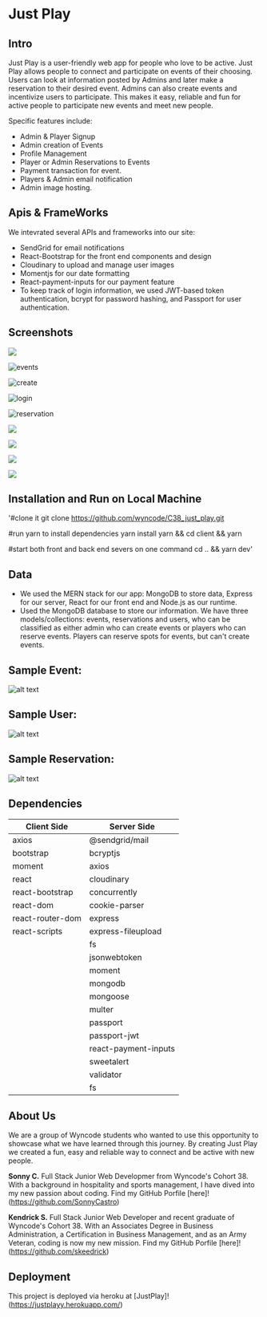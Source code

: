 # Just Play

## Intro

Just Play is a user-friendly web app for people who love to be active. Just Play allows people to connect and participate on events of their choosing. Users can look at information posted by Admins and later make a reservation to their desired event. Admins can also create events and incentivize users to participate. This makes it easy, reliable and fun for active people to participate new events and meet new people.

Specific features include: 

- Admin & Player Signup
- Admin creation of Events
- Profile Management 
- Player or Admin Reservations to Events
- Payment transaction for event.
- Players & Admin email notification 
- Admin image hosting.

## Apis & FrameWorks

We intevrated several APIs and frameworks into our site:

- SendGrid for email notifications
- React-Bootstrap for the front end components and design
- Cloudinary to upload and manage user images
- Momentjs for our date formatting
- React-payment-inputs for our payment feature
- To keep track of login information, we used JWT-based token authentication, bcrypt for password hashing, and Passport for user authentication.

## Screenshots

![]("readme_assets/Home.png")

![events](./../readme_assets/Events.png)

![create](./../readme_assets/Create.png)

![login](./../readme_assets/Login.png)

![reservation](./../readme_assets/Reservation.png)

![](./../readme_assets/Profile.png)

![](./../readme_assets/Reset.png)

![](./../readme_assets/Update.png)

![](./../readme_assets/CreateU.png)

## Installation and Run on Local Machine 

'#clone it
git clone https://github.com/wyncode/C38_just_play.git

#run yarn to install dependencies
yarn install
yarn && cd client && yarn

#start both front and back end severs on one command
cd .. && yarn dev'

## Data
- We used the MERN stack for our app: MongoDB to store data, Express for our server, React for our front end and Node.js as our runtime.
- Used the MongoDB database to store our information. We have three models/collections: events, reservations and users, who can be classified as either admin who can create events or players who can reserve events. Players can reserve spots for events, but can't create events.

## Sample Event: 
![alt text](Eve.jpg)

## Sample User:
![alt text](User.jpg)

## Sample Reservation:
![alt text](Res.jpg)

## Dependencies
| Client Side      | Server Side          |
| ---------------- | -------------------- |
| axios            | @sendgrid/mail       |
| bootstrap        | bcryptjs             |
| moment           | axios                |
| react            | cloudinary           |
| react-bootstrap  | concurrently         |
| react-dom        | cookie-parser        |
| react-router-dom | express              |
| react-scripts    | express-fileupload   |
|                  | fs                   |
|                  | jsonwebtoken         |
|                  | moment               |
|                  | mongodb              |
|                  | mongoose             |
|                  | multer               |
|                  | passport             |
|                  | passport-jwt         |
|                  | react-payment-inputs |
|                  | sweetalert           |
|                  | validator            |
|                  | fs                   |

## About Us 
We are a group of Wyncode students who wanted to use this opportunity to showcase what we have learned through this journey. By creating Just Play we created a fun, easy and reliable way to connect and be active with new people.

**Sonny C.** Full Stack Junior Web Developmer from Wyncode's Cohort 38. With a background in hospitality and sports management, I have dived into my new passion about coding. Find my GitHub Porfile [here]!(https://github.com/SonnyCastro)  

**Kendrick S.** Full Stack Junior Web Developer and recent graduate of Wyncode's Cohort 38. With an Associates Degree in Business Administration, a Certification in Business Management, and as an Army Veteran, coding is now my new mission. Find my GitHub Porfile [here]!(https://github.com/skeedrick)

## Deployment 
This project is deployed via heroku at [JustPlay]!(https://justplayy.herokuapp.com/)
